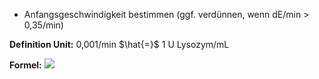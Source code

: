 - Anfangsgeschwindigkeit bestimmen (ggf. verdünnen, wenn dE/min > 0,35/min)

**Definition Unit:**
0,001/min $\hat{=}$ 1 U Lysozym/mL

**Formel:**
![](Pasted%20image%2020250529094646.png)

